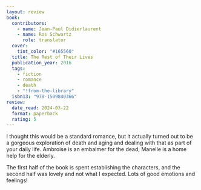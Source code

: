 ```yaml
---
layout: review
book:
  contributors:
    - name: Jean-Paul Didierlaurent
    - name: Ros Schwartz
      role: translator
  cover:
    tint_color: "#165560"
  title: The Rest of Their Lives
  publication_year: 2016
  tags:
    - fiction
    - romance
    - death
    - "!from-the-library"
  isbn13: "978-1509840366"
review:
  date_read: 2024-03-22
  format: paperback
  rating: 5
---
```

I thought this would be a standard romance, but it actually turned out to be a gorgeous exploration of death and aging and dealing with that as part of your daily life.
Ambroise is an embalmer for the dead; Manelle is a home help for the elderly.

The first half of the book is spent establishing the characters, and the second half was lovely and not what I expected.
Lots of good emotions and feelings!
